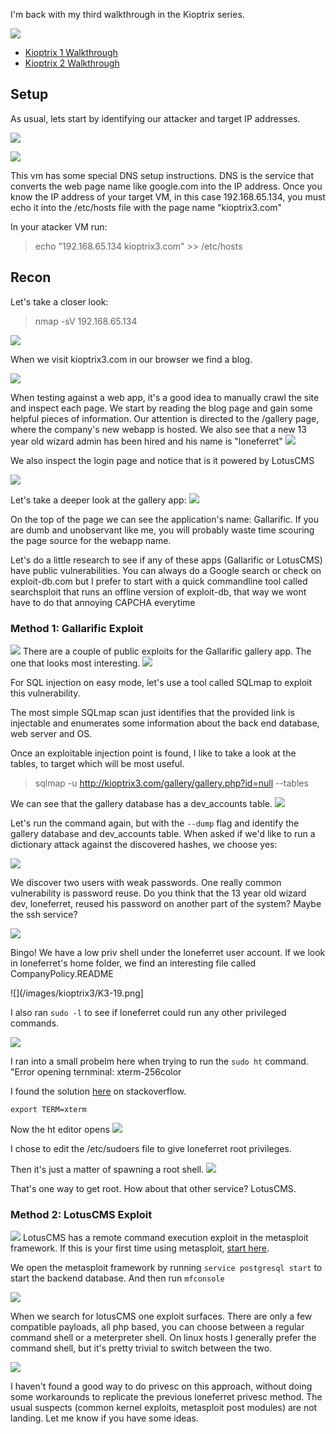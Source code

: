 
I'm back with my third walkthrough in the Kioptrix series. 

![](goat.gif)

- [Kioptrix 1 Walkthrough]()
- [Kioptrix 2 Walkthrough]()

## Setup

As usual, lets start by identifying our attacker and target IP addresses.

![](/images/kioptrix3/K3-1.png)

![](/images/kioptrix3/K3-2.png)

This vm has some special DNS setup instructions. DNS is the service that converts the web page name like google.com into the IP address. Once you know the IP address of your target VM, in this case 192.168.65.134, you must echo it into the /etc/hosts file with the page name "kioptrix3.com"

In your atacker VM run:
>echo "192.168.65.134 kioptrix3.com" >> /etc/hosts

## Recon

Let's take a closer look:

>nmap -sV 192.168.65.134

![](/images/kioptrix3/K3-3.png)


When we visit kioptrix3.com in our browser we find a blog.

![](/images/kioptrix3/K3-4.png)

When testing against a web app, it's a good idea to manually crawl the site and inspect each page. We start by reading the blog page and gain some helpful pieces of information. Our attention is directed to the /gallery page, where the company's new webapp is hosted. We also see that a new 13 year old wizard admin has been hired and his name is "loneferret"
![](/images/kioptrix3/K3-5.png)

We also inspect the login page and notice that is it powered by LotusCMS

![](/images/kioptrix3/K3-6.png)

Let's take a deeper look at the gallery app:
![](/images/kioptrix3/K3-7.png)


On the top of the page we can see the application's name: Gallarific. If you are dumb and unobservant like me, you will probably waste time scouring the page source for the webapp name.

Let's do a little research to see if any of these apps (Gallarific or LotusCMS) have public vulnerabilities. You can always do a Google search or check on exploit-db.com but I prefer to start with a quick commandline tool called searchsploit that runs an offline version of exploit-db, that way we wont have to do that annoying CAPCHA everytime

### Method 1: Gallarific Exploit

![](/images/kioptrix3/K3-8.png)
There are a couple of public exploits for the Gallarific gallery app. The one that looks most interesting.
![](/images/kioptrix3/K3-9.png)

For SQL injection on easy mode, let's use a tool called SQLmap to exploit this vulnerability.

The most simple SQLmap scan just identifies that the provided link is injectable and enumerates some information about the back end database, web server and OS.

Once an exploitable injection point is found, I like to take a look at the tables, to target which will be most useful.

>sqlmap -u http://kioptrix3.com/gallery/gallery.php?id=null --tables

We can see that the gallery database has a dev_accounts table.
![](/images/kioptrix3/K3-10.png)

Let's run the command again, but with the `--dump` flag and identify the gallery database and dev_accounts table. When asked if we'd like to run a dictionary attack against the discovered hashes, we choose yes:

![](/images/kioptrix3/K3-11.png)

We discover two users with weak passwords. One really common vulnerability is password reuse. Do you think that the 13 year old wizard dev, loneferret, reused his password on another part of the system? Maybe the ssh service?

![](/images/kioptrix3/K3-12.png)

Bingo! We have a low priv shell under the loneferret user account. If we look in loneferret's home folder, we find an interesting file called CompanyPolicy.README

![](/images/kioptrix3/K3-19.png]

I also ran `sudo -l` to see if loneferret could run any other privileged commands.

![](/images/kioptrix3/K3-13.png)


I ran into a small probelm here when trying to run the `sudo ht` command. "Error opening ternminal: xterm-256color

I found the solution [here](https://stackoverflow.com/questions/6804208/nano-error-error-opening-terminal-xterm-256color) on stackoverflow. 

`export TERM=xterm`


Now the ht editor opens
![](/images/kioptrix3/K3-14.png)

I chose to edit the /etc/sudoers file to give loneferret root privileges.

Then it's just a matter of spawning a root shell.
![](/images/kioptrix3/K3-15.png)

That's one way to get root. How about that other service? LotusCMS.



### Method 2: LotusCMS Exploit

![](/images/kioptrix3/K3-16.png)
LotusCMS has a remote command execution exploit in the metasploit framework. If this is your first time using metasploit, [start here](https://docs.kali.org/general-use/starting-metasploit-framework-in-kali).


We open the metasploit framework by running `service postgresql start` to start the backend database. And then run `mfconsole`

![](/images/kioptrix3/K3-17.png)

When we search for lotusCMS one exploit surfaces. There are only a few compatible payloads, all php based, you can choose between a regular command shell or a meterpreter shell. On linux hosts I generally prefer the command shell, but it's pretty trivial to switch between the two.

![](/images/kioptrix3/K3-18.png)

I haven't found a good way to do privesc on this approach, without doing some workarounds to replicate the previous loneferret privesc method. The usual suspects (common kernel exploits, metasploit post modules) are not landing. Let me know if you have some ideas. 


